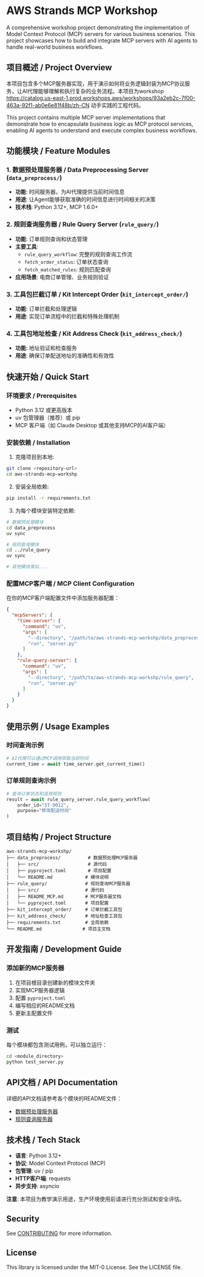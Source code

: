 # AWS Strands MCP Workshop

A comprehensive workshop project demonstrating the implementation of Model Context Protocol (MCP) servers for various business scenarios. This project showcases how to build and integrate MCP servers with AI agents to handle real-world business workflows.

## 项目概述 / Project Overview

本项目包含多个MCP服务器实现，用于演示如何将业务逻辑封装为MCP协议服务，让AI代理能够理解和执行复杂的业务流程。本项目为workshop https://catalog.us-east-1.prod.workshops.aws/workshops/93a2eb2c-7f00-463a-92f1-ab0e6e81f48b/zh-CN 动手实践的工程代码。

This project contains multiple MCP server implementations that demonstrate how to encapsulate business logic as MCP protocol services, enabling AI agents to understand and execute complex business workflows.

## 功能模块 / Feature Modules

### 1. 数据预处理服务器 / Data Preprocessing Server (`data_preprocess/`)
- **功能**: 时间服务器，为AI代理提供当前时间信息
- **用途**: 让Agent能够获取准确的时间信息进行时间相关的决策
- **技术栈**: Python 3.12+, MCP 1.6.0+

### 2. 规则查询服务器 / Rule Query Server (`rule_query/`)
- **功能**: 订单规则查询和状态管理
- **主要工具**:
  - `rule_query_workflow`: 完整的规则查询工作流
  - `fetch_order_status`: 订单状态查询
  - `fetch_matched_rules`: 规则匹配查询
- **应用场景**: 电商订单管理、业务规则验证

### 3. 工具包拦截订单 / Kit Intercept Order (`kit_intercept_order/`)
- **功能**: 订单拦截和处理逻辑
- **用途**: 实现订单流程中的拦截和特殊处理机制

### 4. 工具包地址检查 / Kit Address Check (`kit_address_check/`)
- **功能**: 地址验证和检查服务
- **用途**: 确保订单配送地址的准确性和有效性

## 快速开始 / Quick Start

### 环境要求 / Prerequisites
- Python 3.12 或更高版本
- uv 包管理器（推荐）或 pip
- MCP 客户端（如 Claude Desktop 或其他支持MCP的AI客户端）

### 安装依赖 / Installation

1. 克隆项目到本地:
```bash
git clone <repository-url>
cd aws-strands-mcp-workshp
```

2. 安装全局依赖:
```bash
pip install -r requirements.txt
```

3. 为每个模块安装特定依赖:
```bash
# 数据预处理模块
cd data_preprocess
uv sync

# 规则查询模块  
cd ../rule_query
uv sync

# 其他模块类似...
```

### 配置MCP客户端 / MCP Client Configuration

在你的MCP客户端配置文件中添加服务器配置：

```json
{
  "mcpServers": {
    "time-server": {
      "command": "uv",
      "args": [
        "--directory", "/path/to/aws-strands-mcp-workshp/data_preprocess",
        "run", "server.py"
      ]
    },
    "rule-query-server": {
      "command": "uv", 
      "args": [
        "--directory", "/path/to/aws-strands-mcp-workshp/rule_query",
        "run", "server.py"
      ]
    }
  }
}
```

## 使用示例 / Usage Examples

### 时间查询示例
```python
# AI代理可以通过MCP调用获取当前时间
current_time = await time_server.get_current_time()
```

### 订单规则查询示例
```python
# 查询订单状态和适用规则
result = await rule_query_server.rule_query_workflow(
    order_id="ST-9012",
    purpose="修改配送时间"
)
```

## 项目结构 / Project Structure

```
aws-strands-mcp-workshp/
├── data_preprocess/          # 数据预处理MCP服务器
│   ├── src/                  # 源代码
│   ├── pyproject.toml        # 项目配置
│   └── README.md            # 模块说明
├── rule_query/              # 规则查询MCP服务器
│   ├── src/                 # 源代码
│   ├── README_MCP.md        # MCP服务器文档
│   └── pyproject.toml       # 项目配置
├── kit_intercept_order/     # 订单拦截工具包
├── kit_address_check/       # 地址检查工具包
├── requirements.txt         # 全局依赖
└── README.md               # 项目主文档
```

## 开发指南 / Development Guide

### 添加新的MCP服务器

1. 在项目根目录创建新的模块文件夹
2. 实现MCP服务器逻辑
3. 配置 `pyproject.toml`
4. 编写相应的README文档
5. 更新主配置文件

### 测试

每个模块都包含测试用例，可以独立运行：

```bash
cd <module_directory>
python test_server.py
```

## API文档 / API Documentation

详细的API文档请参考各个模块的README文件：
- [数据预处理服务器](./data_preprocess/README.md)
- [规则查询服务器](./rule_query/README_MCP.md)

## 技术栈 / Tech Stack

- **语言**: Python 3.12+
- **协议**: Model Context Protocol (MCP)
- **包管理**: uv / pip
- **HTTP客户端**: requests
- **异步支持**: asyncio

**注意**: 本项目为教学演示用途，生产环境使用前请进行充分测试和安全评估。

## Security

See [CONTRIBUTING](CONTRIBUTING.md#security-issue-notifications) for more information.

## License

This library is licensed under the MIT-0 License. See the LICENSE file.

